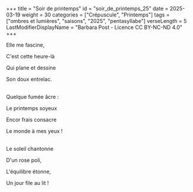 +++
title = "Soir de printemps"
id = "soir_de_printemps_25"
date = 2025-03-19
weight = 30
categories = ["Crépuscule", "Printemps"]
tags = ["ombres et lumières", "saisons", "2025", "pentasyllabe"]
verseLength = 5
LastModifierDisplayName = "Barbara Post - Licence CC BY-NC-ND 4.0"
+++

Elle me fascine,

C'est cette heure-là

Qui plane et dessine

Son doux entrelac.

 \
Quelque fumée âcre :

Le printemps soyeux

Encor frais consacre

Le monde à mes yeux !

 \
Le soleil chantonne

D'un rose poli,

L'équilibre étonne,

Un jour file au lit !
